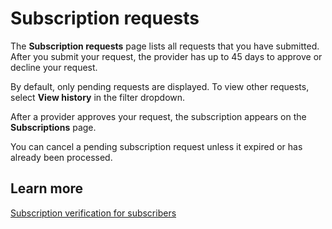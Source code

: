 # Subscription requests<a name="hp-subscription-requests-page"></a>

The **Subscription requests** page lists all requests that you have submitted\. After you submit your request, the provider has up to 45 days to approve or decline your request\. 

By default, only pending requests are displayed\. To view other requests, select **View history** in the filter dropdown\. 

After a provider approves your request, the subscription appears on the **Subscriptions** page\.

You can cancel a pending subscription request unless it expired or has already been processed\.

## Learn more<a name="hp-subscription-requests-page-learn"></a>

[Subscription verification for subscribers](https://docs.aws.amazon.com/data-exchange/latest/userguide/subscription-verification-sub.html?icmpid=docs_data-exchange_help_panel_hp-subscription-requests-page)